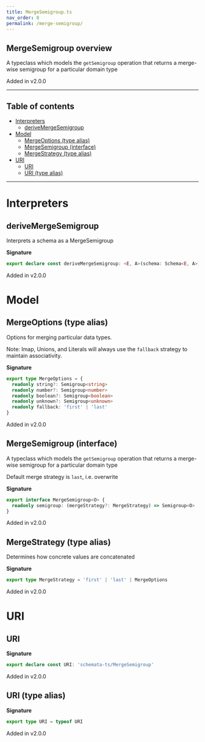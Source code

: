 ```yaml
---
title: MergeSemigroup.ts
nav_order: 8
permalink: /merge-semigroup/
---
```


## MergeSemigroup overview

A typeclass which models the `getSemigroup` operation that returns a merge-wise
semigroup for a particular domain type

Added in v2.0.0

---

<h2 class="text-delta">Table of contents</h2>

- [Interpreters](#interpreters)
  - [deriveMergeSemigroup](#derivemergesemigroup)
- [Model](#model)
  - [MergeOptions (type alias)](#mergeoptions-type-alias)
  - [MergeSemigroup (interface)](#mergesemigroup-interface)
  - [MergeStrategy (type alias)](#mergestrategy-type-alias)
- [URI](#uri)
  - [URI](#uri-1)
  - [URI (type alias)](#uri-type-alias)

---

# Interpreters

## deriveMergeSemigroup

Interprets a schema as a MergeSemigroup

**Signature**

```ts
export declare const deriveMergeSemigroup: <E, A>(schema: Schema<E, A>) => MergeSemigroup<A>
```

Added in v2.0.0

# Model

## MergeOptions (type alias)

Options for merging particular data types.

Note: Imap, Unions, and Literals will always use the `fallback` strategy to maintain
associativity.

**Signature**

```ts
export type MergeOptions = {
  readonly string?: Semigroup<string>
  readonly number?: Semigroup<number>
  readonly boolean?: Semigroup<boolean>
  readonly unknown?: Semigroup<unknown>
  readonly fallback: 'first' | 'last'
}
```

Added in v2.0.0

## MergeSemigroup (interface)

A typeclass which models the `getSemigroup` operation that returns a merge-wise
semigroup for a particular domain type

Default merge strategy is `last`, i.e. overwrite

**Signature**

```ts
export interface MergeSemigroup<O> {
  readonly semigroup: (mergeStrategy?: MergeStrategy) => Semigroup<O>
}
```

Added in v2.0.0

## MergeStrategy (type alias)

Determines how concrete values are concatenated

**Signature**

```ts
export type MergeStrategy = 'first' | 'last' | MergeOptions
```

Added in v2.0.0

# URI

## URI

**Signature**

```ts
export declare const URI: 'schemata-ts/MergeSemigroup'
```

Added in v2.0.0

## URI (type alias)

**Signature**

```ts
export type URI = typeof URI
```

Added in v2.0.0
